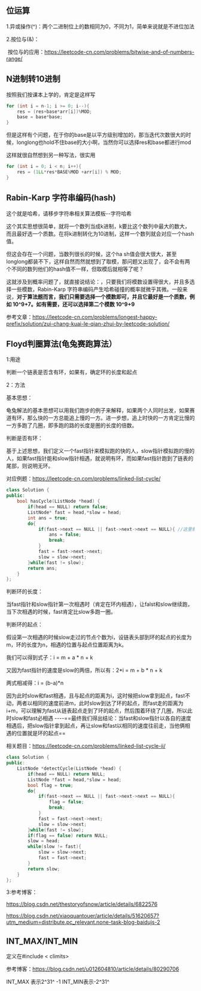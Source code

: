 ## 位运算

1.异或操作(^)：两个二进制位上的数相同为0，不同为1，简单来说就是不进位加法

2.按位与(&)：

​			按位与的应用：https://leetcode-cn.com/problems/bitwise-and-of-numbers-range/

## N进制转10进制

按照我们按课本上学的，肯定是这样写

```c++
for (int i = n-1; i >= 0; i--){
	res = (res+base*arr[i])%MOD;
	base = base*base;
}
```

但是这样有个问题，在于你的base是以平方级别增加的，那当迭代次数很大的时候，longlong也hold不住base的大小啊，当然你可以选择res和base都进行mod

这样就很自然想到另一种写法，很实用

```c++
for (int i = 0; i < n; i++){
	res = (1LL*res*BASE%MOD +arr[i]) % MOD;
}
```

## Rabin-Karp 字符串编码(hash)

这个就是哈希，请移步字符串相关算法模板--字符哈希

这个其实思想很简单，就将一个数列当成k进制，k要比这个数列中最大的数大，而且最好选一个质数。在将k进制转化为10进制，这样一个数列就会对应一个hash值。

但这会存在一个问题，当数列很长的时候，这个ha 	sh值会很大很大，甚至longlong都装不下，这样自然而然就想到了取模，那问题又出现了，会不会有两个不同的数列他们的hash值不一样，但取模后就相等了呢？

这就涉及到概率问题了，就直接说结论：，只要我们将模数设置得很大，并且多选择一些模数，Rabin-Karp 字符串编码产生哈希碰撞的概率就微乎其微。一般来说，**对于算法题而言，我们只需要选择一个模数即可，并且它最好是一个质数，例如 10^9+7。如有需要，还可以选择第二个模数 10^9+9**

参考文章：https://leetcode-cn.com/problems/longest-happy-prefix/solution/zui-chang-kuai-le-qian-zhui-by-leetcode-solution/

## Floyd判圈算法(龟兔赛跑算法）

1:用途

判断一个链表是否含有环，如果有，确定环的长度和起点

2：方法

基本思想：

龟兔解法的基本思想可以用我们跑步的例子来解释，如果两个人同时出发，如果赛道有环，那么快的一方总能追上慢的一方。进一步想，追上时快的一方肯定比慢的一方多跑了几圈，即多跑的路的长度是圈的长度的倍数。

判断是否有环：

基于上述思想，我们定义一个fast指针来模拟跑的快的人，slow指针模拟跑的慢的人，如果fast指针能和slow指针相遇，就说明有环，而如果fast指针跑到了链表的尾部，则说明无环。

对应例题：https://leetcode-cn.com/problems/linked-list-cycle/

```c++
class Solution {
public:
    bool hasCycle(ListNode *head) {
        if(head == NULL) return false;
        ListNode* fast = head,*slow = head;
        int ans = true;
        do{
            if(fast->next == NULL || fast->next->next == NULL){ //这里假设fast比slow快了两倍，其实只要fast比slow快就行，这里设成两倍比较好写
                ans = false;
                break;
            }
            fast = fast->next->next;
            slow = slow->next;
        }while(fast != slow);
        return ans;
    }
};
```

判断环的长度：

当fast指针和slow指针第一次相遇时（肯定在环内相遇），让falst和slow继续跑，当下次相遇的时候，fast肯定比slow多跑一圈。

判断环的起点：

假设第一次相遇的时候slow走过的节点个数为i，设链表头部到环的起点的长度为m，环的长度为n，相遇的位置与起点位置距离为k。

我们可以得到式子：i = m + a * n + k

又因为fast指针的速度是slow的两倍，所以有：2*i = m + b * n + k

两式相减得：i = (b-a)*n 

因为此时slow和fast相遇，且与起点的距离为i，这时候把slow拿到起点，fast不动，两者以相同的速度前进m，此时slow到达了环的起点，而fast走的距离为i+m，可以理解为fast从链表起点走到了环的起点，然后围着环绕了几圈，所以此时slow和fast必相遇  ----==最终我们得出结论：当fast和slow指针以各自的速度相遇后，把slow指针拿到起点，再让slow和fast以相同的速度往前走，当他俩相遇的位置就是环的起点==

相关题目：https://leetcode-cn.com/problems/linked-list-cycle-ii/

```c++
class Solution {
public:
    ListNode *detectCycle(ListNode *head) {
        if(head == NULL) return NULL;
        ListNode *fast = head,*slow = head;
        bool flag = true;
        do{
            if(fast->next == NULL || fast->next->next == NULL){
                flag = false;
                break;
            }
            fast = fast->next->next;
            slow = slow->next;
        }while(fast != slow);
        if(flag == false) return NULL;
        slow = head;
        while(slow != fast){
            slow = slow->next;
            fast = fast->next;
        }
        return slow;
    }
};
```

3:参考博客：

https://blog.csdn.net/thestoryofsnow/article/details/6822576

https://blog.csdn.net/xiaoquantouer/article/details/51620657?utm_medium=distribute.pc_relevant.none-task-blog-baidujs-2

## INT_MAX/INT_MIN

定义在#include < climits>

参考博客：https://blog.csdn.net/u012604810/article/details/80290706

INT_MAX 表示2^31^ -1 INT_MIN表示-2^31^


